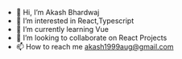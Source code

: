 - 👋 Hi, I’m Akash Bhardwaj
- 👀 I’m interested in React,Typescript
- 🌱 I’m currently learning Vue
- 💞️ I’m looking to collaborate on React Projects
- 📫 How to reach me akash1999aug@gmail.com

<!---
akash1999aug/akash1999aug is a ✨ special ✨ repository because its `README.md` (this file) appears on your GitHub profile.
You can click the Preview link to take a look at your changes.
--->
